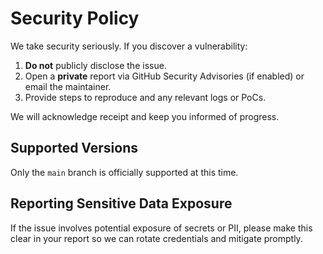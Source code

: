 # Security Policy

We take security seriously. If you discover a vulnerability:

1. **Do not** publicly disclose the issue.
2. Open a **private** report via GitHub Security Advisories (if enabled) or email the maintainer.
3. Provide steps to reproduce and any relevant logs or PoCs.

We will acknowledge receipt and keep you informed of progress.

## Supported Versions
Only the `main` branch is officially supported at this time.

## Reporting Sensitive Data Exposure
If the issue involves potential exposure of secrets or PII, please make this clear in your report so we can rotate credentials and mitigate promptly.
